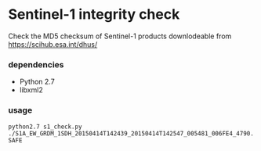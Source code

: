 # Sentinel-1 integrity check
Check the MD5 checksum of Sentinel-1 products downlodeable from https://scihub.esa.int/dhus/

### dependencies
- Python 2.7
- libxml2

### usage
`python2.7 s1_check.py ./S1A_EW_GRDM_1SDH_20150414T142439_20150414T142547_005481_006FE4_4790.SAFE`

